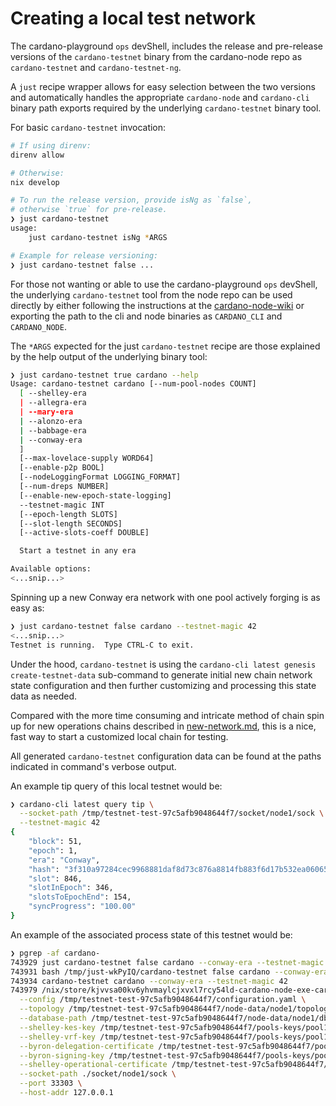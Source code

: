 # Creating a local test network

The cardano-playground `ops` devShell, includes the release and pre-release versions
of the `cardano-testnet` binary from the cardano-node repo as `cardano-testnet`
and `cardano-testnet-ng`.

A `just` recipe wrapper allows for easy selection between the two versions and
automatically handles the appropriate `cardano-node` and `cardano-cli` binary
path exports required by the underlying `cardano-testnet` binary tool.

For basic `cardano-testnet` invocation:
```bash
# If using direnv:
direnv allow

# Otherwise:
nix develop

# To run the release version, provide isNg as `false`,
# otherwise `true` for pre-release.
❯ just cardano-testnet
usage:
    just cardano-testnet isNg *ARGS

# Example for release versioning:
❯ just cardano-testnet false ...
```

For those not wanting or able to use the cardano-playground `ops` devShell, the
underlying `cardano-testnet` tool from the node repo can be used directly by
either following the instructions at the
[cardano-node-wiki](https://github.com/input-output-hk/cardano-node-wiki/wiki/launching-a-testnet)
or exporting the path to the cli and node binaries as `CARDANO_CLI` and `CARDANO_NODE`.

The `*ARGS` expected for the just `cardano-testnet` recipe are those explained
by the help output of the underlying binary tool:
```bash
❯ just cardano-testnet true cardano --help
Usage: cardano-testnet cardano [--num-pool-nodes COUNT]
  [ --shelley-era
  | --allegra-era
  | --mary-era
  | --alonzo-era
  | --babbage-era
  | --conway-era
  ]
  [--max-lovelace-supply WORD64]
  [--enable-p2p BOOL]
  [--nodeLoggingFormat LOGGING_FORMAT]
  [--num-dreps NUMBER]
  [--enable-new-epoch-state-logging]
  --testnet-magic INT
  [--epoch-length SLOTS]
  [--slot-length SECONDS]
  [--active-slots-coeff DOUBLE]

  Start a testnet in any era

Available options:
<...snip...>
```
Spinning up a new Conway era network with one pool actively forging is as easy as:
```bash
❯ just cardano-testnet false cardano --testnet-magic 42
<...snip...>
Testnet is running.  Type CTRL-C to exit.
```

Under the hood, `cardano-testnet` is using the `cardano-cli latest genesis
create-testnet-data` sub-command to generate initial new chain network state
configuration and then further customizing and processing this state data as
needed.

Compared with the more time consuming and intricate method of chain spin up for
new operations chains described in [new-network.md](new-network.md), this is a
nice, fast way to start a customized local chain for testing.

All generated `cardano-testnet` configuration data can be found at the paths
indicated in command's verbose output.

An example tip query of this local testnet would be:
```bash
❯ cardano-cli latest query tip \
  --socket-path /tmp/testnet-test-97c5afb9048644f7/socket/node1/sock \
  --testnet-magic 42
{
    "block": 51,
    "epoch": 1,
    "era": "Conway",
    "hash": "3f310a97284cec9968881daf8d73c876a8814fb883f6d17b532ea06065d77aea",
    "slot": 846,
    "slotInEpoch": 346,
    "slotsToEpochEnd": 154,
    "syncProgress": "100.00"
}
```

An example of the associated process state of this testnet would be:
```bash
❯ pgrep -af cardano-
743929 just cardano-testnet false cardano --conway-era --testnet-magic 42
743931 bash /tmp/just-wkPyIQ/cardano-testnet false cardano --conway-era --testnet-magic 42
743934 cardano-testnet cardano --conway-era --testnet-magic 42
743979 /nix/store/kjvvsa00kv6yhvmaylcjxvxl7rcy54ld-cardano-node-exe-cardano-node-10.1.3/bin/cardano-node run \
  --config /tmp/testnet-test-97c5afb9048644f7/configuration.yaml \
  --topology /tmp/testnet-test-97c5afb9048644f7/node-data/node1/topology.json \
  --database-path /tmp/testnet-test-97c5afb9048644f7/node-data/node1/db \
  --shelley-kes-key /tmp/testnet-test-97c5afb9048644f7/pools-keys/pool1/kes.skey \
  --shelley-vrf-key /tmp/testnet-test-97c5afb9048644f7/pools-keys/pool1/vrf.skey \
  --byron-delegation-certificate /tmp/testnet-test-97c5afb9048644f7/pools-keys/pool1/byron-delegation.cert \
  --byron-signing-key /tmp/testnet-test-97c5afb9048644f7/pools-keys/pool1/byron-delegate.key \
  --shelley-operational-certificate /tmp/testnet-test-97c5afb9048644f7/pools-keys/pool1/opcert.cert \
  --socket-path ./socket/node1/sock \
  --port 33303 \
  --host-addr 127.0.0.1
```
